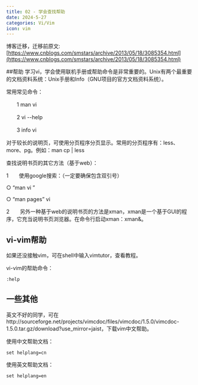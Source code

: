 ```yaml
---
title: 02 - 学会查找帮助
date: 2024-5-27
categories: Vi/Vim
icon: vim
---
```


博客迁移，迁移前原文: [https://www.cnblogs.com/smstars/archive/2013/05/18/3085354.html](https://www.cnblogs.com/smstars/archive/2013/05/18/3085354.html)

##帮助
学习vi，学会使用联机手册或帮助命令是非常重要的。Unix有两个最重要的文档资料系统：Unix手册和Info（GNU项目的官方文档资料系统）。

常用常见命令：

　　1      man vi   

　　2      vi --help

　　3      info vi

对于较长的说明页，可使用分页程序分页显示。常用的分页程序有：less、more、pg。例如：man cp | less

查找说明书页的其它方法（基于web）：

1　　使用google搜索：（一定要确保包含双引号）

○    “man vi ”

○    “man pages” vi

2　　另外一种基于web的说明书页的方法是xman，xman是一个基于GUI的程序，它充当说明书页浏览器。在命令行启动xman：xman&。

## vi-vim帮助
如果还没接触vim，可在shell中输入vimtutor，查看教程。

vi-vim的帮助命令：

```
:help
```

## 一些其他　　
英文不好的同学，可在http://sourceforge.net/projects/vimcdoc/files/vimcdoc/1.5.0/vimcdoc-1.5.0.tar.gz/download?use_mirror=jaist，下载vim中文帮助。

使用中文帮助文档：

```
set helplang=cn
```

使用英文帮助文档：

```
set helplang=en
```